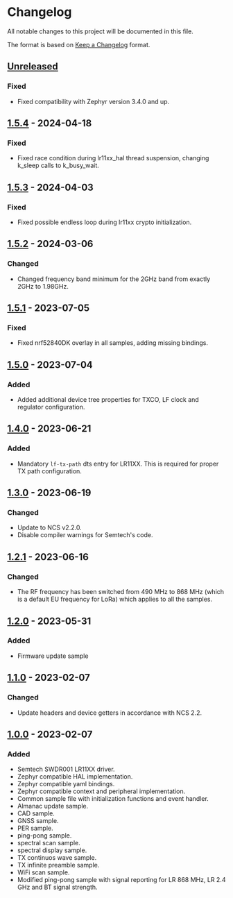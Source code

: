 # Changelog

All notable changes to this project will be documented in this file.

The format is based on [Keep a Changelog](https://keepachangelog.com/en/1.0.0/) format.

## [Unreleased]

### Fixed

-   Fixed compatibility with Zephyr version 3.4.0 and up.

## [1.5.4] - 2024-04-18

### Fixed

-   Fixed race condition during lr11xx_hal thread suspension, changing k_sleep calls to k_busy_wait.

## [1.5.3] - 2024-04-03

### Fixed

-   Fixed possible endless loop during lr11xx crypto initialization.

## [1.5.2] - 2024-03-06

### Changed

-   Changed frequency band minimum for the 2GHz band from exactly 2GHz to 1.98GHz.

## [1.5.1] - 2023-07-05

### Fixed

-   Fixed nrf52840DK overlay in all samples, adding missing bindings.

## [1.5.0] - 2023-07-04

### Added

-   Added additional device tree properties for TXCO, LF clock and regulator configuration.

## [1.4.0] - 2023-06-21

### Added

-   Mandatory `lf-tx-path` dts entry for LR11XX. This is required for proper TX path configuration.

## [1.3.0] - 2023-06-19

### Changed

-   Update to NCS v2.2.0.
-   Disable compiler warnings for Semtech's code.

## [1.2.1] - 2023-06-16

### Changed

-   The RF frequency has been switched from 490 MHz to 868 MHz (which is a default EU frequency for LoRa) which applies to all the samples.

## [1.2.0] - 2023-05-31

### Added

-   Firmware update sample

## [1.1.0] - 2023-02-07

### Changed

-   Update headers and device getters in accordance with NCS 2.2.

## [1.0.0] - 2023-02-07

### Added

-   Semtech SWDR001 LR11XX driver.
-   Zephyr compatible HAL implementation.
-   Zephyr compatible yaml bindings.
-   Zephyr compatible context and peripheral implementation.
-   Common sample file with initialization functions and event handler.
-   Almanac update sample.
-   CAD sample.
-   GNSS sample.
-   PER sample.
-   ping-pong sample.
-   spectral scan sample.
-   spectral display sample.
-   TX continuos wave sample.
-   TX infinite preamble sample.
-   WiFi scan sample.
-   Modified ping-pong sample with signal reporting for LR 868 MHz, LR 2.4 GHz and BT signal strength.

[Unreleased]: https://github.com/IRNAS/SWDR001-Zephyr/compare/v1.5.4...HEAD

[1.5.4]: https://github.com/IRNAS/SWDR001-Zephyr/compare/v1.5.3...v1.5.4

[1.5.3]: https://github.com/IRNAS/SWDR001-Zephyr/compare/v1.5.2...v1.5.3

[1.5.2]: https://github.com/IRNAS/SWDR001-Zephyr/compare/v1.5.1...v1.5.2

[1.5.1]: https://github.com/IRNAS/SWDR001-Zephyr/compare/v1.5.0...v1.5.1

[1.5.0]: https://github.com/IRNAS/SWDR001-Zephyr/compare/v1.4.0...v1.5.0

[1.4.0]: https://github.com/IRNAS/SWDR001-Zephyr/compare/v1.3.0...v1.4.0

[1.3.0]: https://github.com/IRNAS/SWDR001-Zephyr/compare/v1.2.1...v1.3.0

[1.2.1]: https://github.com/IRNAS/SWDR001-Zephyr/compare/v1.2.0...v1.2.1

[1.2.0]: https://github.com/IRNAS/SWDR001-Zephyr/compare/v1.1.0...v1.2.0

[1.1.0]: https://github.com/IRNAS/SWDR001-Zephyr/compare/v1.0.0...v1.1.0

[1.0.0]: https://github.com/IRNAS/SWDR001-Zephyr/compare/da01832ec757744cf488c648f9006b4e671e6e5d...v1.0.0
